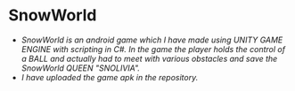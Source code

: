 # SnowWorld
- _SnowWorld is an android game which I have made using UNITY GAME ENGINE with scripting in C#. In the game the player holds the control of a BALL and actually had to meet with various obstacles and save the SnowWorld QUEEN "SNOLIVIA"._
- _I have uploaded the game apk in the repository._
